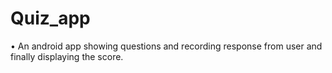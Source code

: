# Quiz_app
•	An android app showing questions and recording response from user and finally displaying the score.
